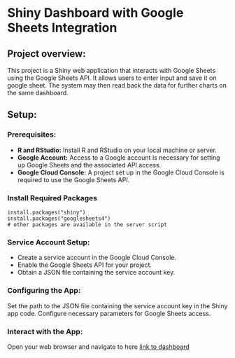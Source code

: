 # Shiny Dashboard with Google Sheets Integration
## Project overview:
This project is a Shiny web application that interacts with Google Sheets using the Google Sheets API. It allows users to enter input and save it on google sheet. The system may then read back the data for further charts on the same dashboard.

## Setup:
### Prerequisites:
- **R and RStudio:** Install R and RStudio on your local machine or server.
- **Google Account:** Access to a Google account is necessary for setting up Google Sheets and the associated API access.
- **Google Cloud Console:** A project set up in the Google Cloud Console is required to use the Google Sheets API.

### Install Required Packages
```{r}
install.packages("shiny")
install.packages("googlesheets4")
# other packages are available in the server script
```

### Service Account Setup:
- Create a service account in the Google Cloud Console.
- Enable the Google Sheets API for your project.
- Obtain a JSON file containing the service account key.

### Configuring the App:
Set the path to the JSON file containing the service account key in the Shiny app code.
Configure necessary parameters for Google Sheets access.

### Interact with the App:
Open your web browser and navigate to here [link to dashboard]("https://paul-alexander.shinyapps.io/surveyApp/")
